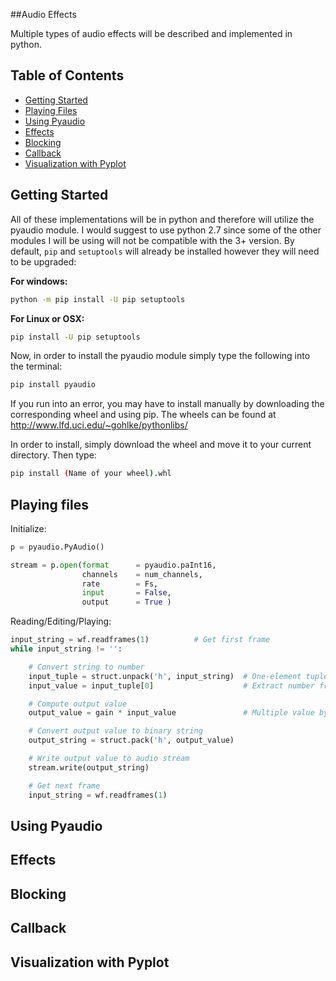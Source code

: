 ##Audio Effects

Multiple types of audio effects will be described and implemented in python.

## Table of Contents

- [Getting Started](https://github.com/Souloist/Audio-Effects#Getting-Started)
- [Playing Files](https://github.com/Souloist/Audio-Effects#Playing-Files)
- [Using Pyaudio](https://github.com/Souloist/Audio-Effects#Using-Pyaudio)
- [Effects](https://github.com/Souloist/Audio-Effects#Effects)
- [Blocking](https://github.com/Souloist/Audio-Effects#Blocking)
- [Callback](https://github.com/Souloist/Audio-Effects#Callback)
- [Visualization with Pyplot](https://github.com/Souloist/Audio-Effects#Visualization-with-Pyplot)

Getting Started
---

All of these implementations will be in python and therefore will utilize the pyaudio module.
I would suggest to use python 2.7 since some of the other modules I will be using will not be compatible with the 3+ version.
By default, ``pip`` and ``setuptools`` will already be installed however they will need to be upgraded: <br>

**For windows:** <br>
```sh
python -m pip install -U pip setuptools
```

**For Linux or OSX:** <br>
```sh
pip install -U pip setuptools
```

Now, in order to install the pyaudio module simply type the following into the terminal:
```sh
pip install pyaudio
```

If you run into an error, you may have to install manually by downloading the corresponding wheel and using pip.
The wheels can be found at http://www.lfd.uci.edu/~gohlke/pythonlibs/ <br>

In order to install, simply download the wheel and move it to your current directory. Then type:
```sh
pip install (Name of your wheel).whl
```

Playing files
---

Initialize:
```python
p = pyaudio.PyAudio()

stream = p.open(format      = pyaudio.paInt16,
                channels    = num_channels,
                rate        = Fs,
                input       = False,
                output      = True )

```

Reading/Editing/Playing:
```python
input_string = wf.readframes(1)          # Get first frame
while input_string != '':

    # Convert string to number
    input_tuple = struct.unpack('h', input_string)  # One-element tuple
    input_value = input_tuple[0]                    # Extract number from tuple

    # Compute output value
    output_value = gain * input_value               # Multiple value by set gain

    # Convert output value to binary string
    output_string = struct.pack('h', output_value)  

    # Write output value to audio stream
    stream.write(output_string)                     

    # Get next frame
    input_string = wf.readframes(1) 
```

Using Pyaudio
---

Effects
---

Blocking
---

Callback
---

Visualization with Pyplot
---
